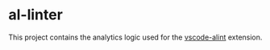# al-linter

This project contains the analytics logic used for the [vscode-alint](https://github.com/StefanMaron/vscode-allint) extension.

